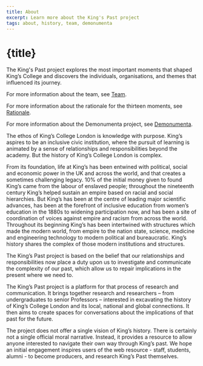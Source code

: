 ```yaml
---
title: About
excerpt: Learn more about the King's Past project
tags: about, history, team, demonumenta
---
```


# {title}

The King's Past project explores the most important moments that shaped
King’s College and discovers the individuals, organisations, and themes that
influenced its journey.

For more information about the team, see [Team](about/team).

For more information about the rationale for the thirteen moments, see
[Rationale](about/rationale).

For more information about the Demonumenta project, see
[Demonumenta](about/demonumenta).


The ethos of King’s College London is knowledge with purpose. King’s aspires to be an inclusive civic institution, where the pursuit of learning is animated by a sense of relationships and responsibilities beyond the academy. But the history of King’s College London is complex.

From its foundation, life at King’s has been entwined with political, social and economic power in the UK and across the world, and that creates a sometimes challenging legacy. 10% of the initial money given to found King’s came from the labour of enslaved people; throughout the nineteenth century King’s helped sustain an empire based on racial and social hierarchies. But King’s has been at the centre of leading major scientific advances, has been at the forefront of inclusive education from women’s education in the 1880s to widening participation now, and has been a site of coordination of voices against empire and racism from across the world. Throughout its beginning King’s has been intertwined with structures which made the modern world, from empire to the nation state, science, medicine and engineering technology to modern political and bureaucratic. King’s history shares the complex of those modern institutions and structures.

The King’s Past project is based on the belief that our relationships and responsibilities now place a duty upon us to investigate and communicate the complexity of our past, which allow us to repair implications in the present where we need to.

The King’s Past project is a platform for that process of research and communication. It brings together research and researchers – from undergraduates to senior Professors – interested in excavating the history of King’s College London and its local, national and global connections. It then aims to create spaces for conversations about the implications of that past for the future.

The project does not offer a single vision of King’s history. There is certainly not a single official moral narrative. Instead, it provides a resource to allow anyone interested to navigate their own way through King’s past. We hope an initial engagement inspires users of the web resource - staff, students, alumni - to become producers, and research King’s Past themselves.
